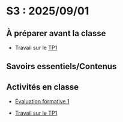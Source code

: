 # S3 : 2025/09/01

## À préparer avant la classe

* Travail sur le [TP1](../../02-activites/01/)

## Savoirs essentiels/Contenus

[](../../03-savoirs/01/README.md ':include')

## Activités en classe

* [Évaluation formative 1](../../04-evaluations/formatives/01/) 

* [Travail sur le TP1](../../02-activites/01/)